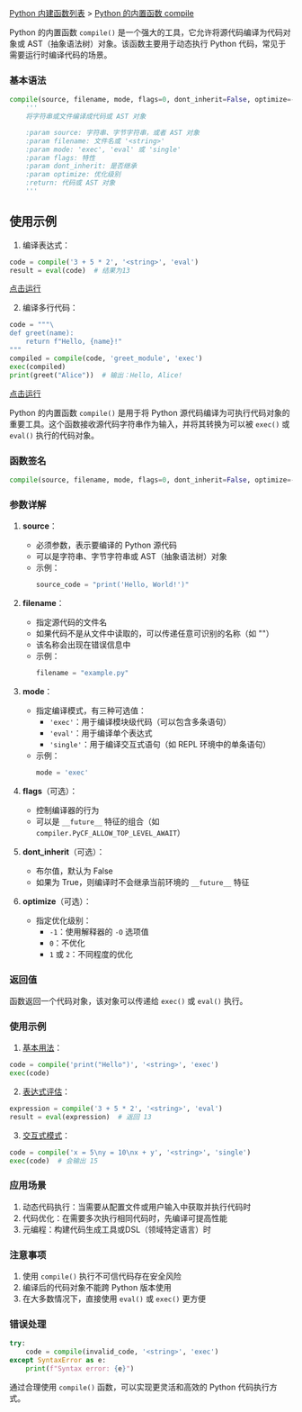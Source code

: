 [Python 内建函数列表](https://xplanc.org/primers/document/zh/02.Python/99.API%20%E5%B8%AE%E5%8A%A9%E6%89%8B%E5%86%8C/00.%E5%86%85%E5%BB%BA%E5%87%BD%E6%95%B0.md) > [Python 的内置函数 compile](https://xplanc.org/primers/document/zh/02.Python/EX.%E5%86%85%E5%BB%BA%E5%87%BD%E6%95%B0/EX.compile.md)

Python 的内置函数 `compile()` 是一个强大的工具，它允许将源代码编译为代码对象或 AST（抽象语法树）对象。该函数主要用于动态执行 Python 代码，常见于需要运行时编译代码的场景。

### 基本语法
```python
compile(source, filename, mode, flags=0, dont_inherit=False, optimize=-1)
    '''
    将字符串或文件编译成代码或 AST 对象

    :param source: 字符串、字节字符串，或者 AST 对象
    :param filename: 文件名或 '<string>'
    :param mode: 'exec', 'eval' 或 'single'
    :param flags: 特性
    :param dont_inherit: 是否继承
    :param optimize: 优化级别
    :return: 代码或 AST 对象
    '''
```

## 使用示例
1. 编译表达式：
```python
code = compile('3 + 5 * 2', '<string>', 'eval')
result = eval(code)  # 结果为13
```

[点击运行](https://xplanc.org/shift/?lang=python&code=Y29kZSUyMCUzRCUyMGNvbXBpbGUoJzMlMjAlMkIlMjA1JTIwKiUyMDInJTJDJTIwJyUzQ3N0cmluZyUzRSclMkMlMjAnZXZhbCcpJTBBcmVzdWx0JTIwJTNEJTIwZXZhbChjb2RlKSUyMCUyMCUyMyUyMCVFNyVCQiU5MyVFNiU5RSU5QyVFNCVCOCVCQTEzJTBBcHJpbnQocmVzdWx0KQ%3D%3D)

2. 编译多行代码：
```python
code = """\
def greet(name):
    return f"Hello, {name}!"
"""
compiled = compile(code, 'greet_module', 'exec')
exec(compiled)
print(greet("Alice"))  # 输出：Hello, Alice!
```

[点击运行](https://xplanc.org/shift/?lang=python&code=Y29kZSUyMCUzRCUyMCUyMiUyMiUyMiU1QyUwQWRlZiUyMGdyZWV0KG5hbWUpJTNBJTBBJTIwJTIwJTIwJTIwcmV0dXJuJTIwZiUyMkhlbGxvJTJDJTIwJTdCbmFtZSU3RCElMjIlMEElMjIlMjIlMjIlMEFjb21waWxlZCUyMCUzRCUyMGNvbXBpbGUoY29kZSUyQyUyMCdncmVldF9tb2R1bGUnJTJDJTIwJ2V4ZWMnKSUwQWV4ZWMoY29tcGlsZWQpJTBBcHJpbnQoZ3JlZXQoJTIyQWxpY2UlMjIpKSUyMCUyMCUyMyUyMCVFOCVCRSU5MyVFNSU4NyVCQSVFRiVCQyU5QUhlbGxvJTJDJTIwQWxpY2Uh)

Python 的内置函数 `compile()` 是用于将 Python 源代码编译为可执行代码对象的重要工具。这个函数接收源代码字符串作为输入，并将其转换为可以被 `exec()` 或 `eval()` 执行的代码对象。

### 函数签名
```python
compile(source, filename, mode, flags=0, dont_inherit=False, optimize=-1)
```

### 参数详解
1. **source**：
   - 必须参数，表示要编译的 Python 源代码
   - 可以是字符串、字节字符串或 AST（抽象语法树）对象
   - 示例：
     ```python
     source_code = "print('Hello, World!')"
     ```

2. **filename**：
   - 指定源代码的文件名
   - 如果代码不是从文件中读取的，可以传递任意可识别的名称（如 "<string>"）
   - 该名称会出现在错误信息中
   - 示例：
     ```python
     filename = "example.py"
     ```

3. **mode**：
   - 指定编译模式，有三种可选值：
     - `'exec'`：用于编译模块级代码（可以包含多条语句）
     - `'eval'`：用于编译单个表达式
     - `'single'`：用于编译交互式语句（如 REPL 环境中的单条语句）
   - 示例：
     ```python
     mode = 'exec'
     ```

4. **flags**（可选）：
   - 控制编译器的行为
   - 可以是 `__future__` 特征的组合（如 `compiler.PyCF_ALLOW_TOP_LEVEL_AWAIT`）

5. **dont_inherit**（可选）：
   - 布尔值，默认为 False
   - 如果为 True，则编译时不会继承当前环境的 `__future__` 特征

6. **optimize**（可选）：
   - 指定优化级别：
     - `-1`：使用解释器的 `-O` 选项值
     - `0`：不优化
     - `1` 或 `2`：不同程度的优化

### 返回值
函数返回一个代码对象，该对象可以传递给 `exec()` 或 `eval()` 执行。

### 使用示例
1. [基本用法](https://xplanc.org/shift/index.html?lang=python&code=Y29kZSUyMCUzRCUyMGNvbXBpbGUoJ3ByaW50KCUyMkhlbGxvJTIyKSclMkMlMjAnJTNDc3RyaW5nJTNFJyUyQyUyMCdleGVjJyklMEFleGVjKGNvZGUp)：
```python
code = compile('print("Hello")', '<string>', 'exec')
exec(code)
```

2. [表达式评估](https://xplanc.org/shift/index.html?lang=python&code=ZXhwcmVzc2lvbiUyMCUzRCUyMGNvbXBpbGUoJzMlMjAlMkIlMjA1JTIwKiUyMDInJTJDJTIwJyUzQ3N0cmluZyUzRSclMkMlMjAnZXZhbCcpJTBBcmVzdWx0JTIwJTNEJTIwZXZhbChleHByZXNzaW9uKSUyMCUyMCUyMyUyMCVFOCVCRiU5NCVFNSU5QiU5RSUyMDEzJTBBcHJpbnQocmVzdWx0KQ%3D%3D)：
```python
expression = compile('3 + 5 * 2', '<string>', 'eval')
result = eval(expression)  # 返回 13
```

3. [交互式模式](https://xplanc.org/shift/index.html?lang=python&code=Y29kZSUyMCUzRCUyMGNvbXBpbGUoJ3glMjAlM0QlMjA1JTNCeSUyMCUzRCUyMDEwJTNCeCUyMCUyQiUyMHknJTJDJTIwJyUzQ3N0cmluZyUzRSclMkMlMjAnc2luZ2xlJyklMEFleGVjKGNvZGUpJTIwJTIwJTIzJTIwJUU0JUJDJTlBJUU4JUJFJTkzJUU1JTg3JUJBJTIwMTU%3D)：
```python
code = compile('x = 5\ny = 10\nx + y', '<string>', 'single')
exec(code)  # 会输出 15
```

### 应用场景
1. 动态代码执行：当需要从配置文件或用户输入中获取并执行代码时
2. 代码优化：在需要多次执行相同代码时，先编译可提高性能
3. 元编程：构建代码生成工具或DSL（领域特定语言）时

### 注意事项
1. 使用 `compile()` 执行不可信代码存在安全风险
2. 编译后的代码对象不能跨 Python 版本使用
3. 在大多数情况下，直接使用 `eval()` 或 `exec()` 更方便

### 错误处理
```python
try:
    code = compile(invalid_code, '<string>', 'exec')
except SyntaxError as e:
    print(f"Syntax error: {e}")
```

通过合理使用 `compile()` 函数，可以实现更灵活和高效的 Python 代码执行方式。
